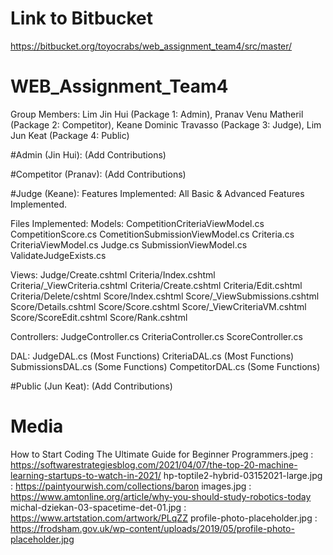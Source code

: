 # Link to Bitbucket 
https://bitbucket.org/toyocrabs/web_assignment_team4/src/master/

# WEB_Assignment_Team4
Group Members: 
Lim Jin Hui (Package 1: Admin), 
Pranav Venu Matheril (Package 2: Competitor),
Keane Dominic Travasso (Package 3: Judge),
Lim Jun Keat (Package 4: Public)

#Admin (Jin Hui):
(Add Contributions)

#Competitor (Pranav):
(Add Contributions)

#Judge (Keane):
Features Implemented:
All Basic & Advanced Features Implemented.

Files Implemented:
Models:
CompetitionCriteriaViewModel.cs
CompetitionScore.cs
CometitionSubmissionViewModel.cs
Criteria.cs
CriteriaViewModel.cs
Judge.cs
SubmissionViewModel.cs
ValidateJudgeExists.cs

Views:
Judge/Create.cshtml
Criteria/Index.cshtml
Criteria/_ViewCriteria.cshtml
Criteria/Create.cshtml
Criteria/Edit.cshtml
Criteria/Delete/cshtml
Score/Index.cshtml
Score/_ViewSubmissions.cshtml
Score/Details.cshtml
Score/Score.cshtml
Score/_ViewCriteriaVM.cshtml
Score/ScoreEdit.cshtml
Score/Rank.cshtml

Controllers:
JudgeController.cs
CriteriaController.cs
ScoreController.cs

DAL:
JudgeDAL.cs (Most Functions)
CriteriaDAL.cs (Most Functions)
SubmissionsDAL.cs (Some Functions)
CompetitorDAL.cs (Some Functions)

#Public (Jun Keat):
(Add Contributions)

# Media 
How to Start Coding The Ultimate Guide for Beginner Programmers.jpeg : https://softwarestrategiesblog.com/2021/04/07/the-top-20-machine-learning-startups-to-watch-in-2021/
hp-toptile2-hybrid-03152021-large.jpg : https://paintyourwish.com/collections/baron
images.jpg : https://www.amtonline.org/article/why-you-should-study-robotics-today
michal-dziekan-03-spacetime-det-01.jpg : https://www.artstation.com/artwork/PLqZZ
profile-photo-placeholder.jpg : https://frodsham.gov.uk/wp-content/uploads/2019/05/profile-photo-placeholder.jpg
